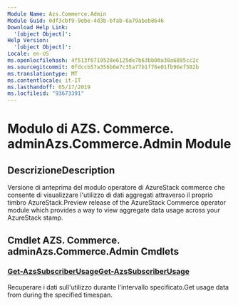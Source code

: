 ```yaml
---
Module Name: Azs.Commerce.Admin
Module Guid: 0df3cbf9-9ebe-4d3b-bfab-6a79abeb8646
Download Help Link:
  '[object Object]': 
Help Version:
  '[object Object]': 
Locale: en-US
ms.openlocfilehash: 4f513f6719528e6125de7b63bb00a30a6895cc2c
ms.sourcegitcommit: 0fdccb57a356b6e7c35a77b1f76e01fb96ef582b
ms.translationtype: MT
ms.contentlocale: it-IT
ms.lasthandoff: 05/17/2019
ms.locfileid: "93673391"
---
```

# <span data-ttu-id="890cf-101">Modulo di AZS. Commerce. admin</span><span class="sxs-lookup"><span data-stu-id="890cf-101">Azs.Commerce.Admin Module</span></span>
## <span data-ttu-id="890cf-102">Descrizione</span><span class="sxs-lookup"><span data-stu-id="890cf-102">Description</span></span>
<span data-ttu-id="890cf-103">Versione di anteprima del modulo operatore di AzureStack commerce che consente di visualizzare l'utilizzo di dati aggregati attraverso il proprio timbro AzureStack.</span><span class="sxs-lookup"><span data-stu-id="890cf-103">Preview release of the AzureStack Commerce operator module which provides a way to view aggregate data usage across your AzureStack stamp.</span></span>

## <span data-ttu-id="890cf-104">Cmdlet AZS. Commerce. admin</span><span class="sxs-lookup"><span data-stu-id="890cf-104">Azs.Commerce.Admin Cmdlets</span></span>
### [<span data-ttu-id="890cf-105">Get-AzsSubscriberUsage</span><span class="sxs-lookup"><span data-stu-id="890cf-105">Get-AzsSubscriberUsage</span></span>](Get-AzsSubscriberUsage.md)
<span data-ttu-id="890cf-106">Recuperare i dati sull'utilizzo durante l'intervallo specificato.</span><span class="sxs-lookup"><span data-stu-id="890cf-106">Get usage data from during the specified timespan.</span></span>

